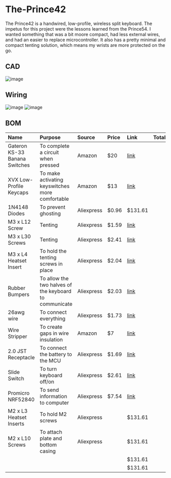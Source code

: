 # The-Prince42

The Prince42 is a handwired, low-profile, wireless split keyboard. The impetus for this project were the lessons learned from the Prince54. I wanted something that was a bit moore compact, had less external wires, and had an easier to replace microcontroller. It also has a pretty minimal and compact tenting solution, which means my wrists are more protected on the go.

## CAD
![image](https://github.com/user-attachments/assets/9a6cf34a-25c8-4738-9aa3-6dac07f41856)

## Wiring
![image](https://github.com/user-attachments/assets/5b49fce2-1a28-4607-9027-d6fb44437955)
![image](https://github.com/user-attachments/assets/efb41622-3946-4931-8752-e6d1a9140abf)

## BOM
| Name   | Purpose      | Source         | Price | Link | Total|
|:-------|:-------------|:---------------|:------|:------|:----------|
| Gateron KS-33 Banana Switches | To complete a circuit when pressed | Amazon | $20 |[link](https://www.amazon.com/gp/product/B0D22TVSZZ/ref=ox_sc_act_title_7?smid=A3TKBP5XSITCSE&psc=1 )|
| XVX Low-Profile Keycaps | To make activating keyswitches more comfortable | Amazon | $13 |[link](https://www.amazon.com/gp/product/B0DHZRD5H1/ref=ox_sc_act_title_2?smid=AFB5KTL5FE772&th=1)|
|1N4148 Diodes|To prevent ghosting|Aliexpress|$0.96|$131.61|
| M3 x L12 Screw| Tenting | Aliexpress | $1.59 |[link](https://www.aliexpress.com/item/2255800598515019.html?spm=a2g0o.cart.0.0.6b6638daq4cyGf&mp=1&pdp_npi=5%40dis%21USD%21USD%201.63%21USD%201.59%21%21USD%201.59%21%21%21%402103247417516677501702212e7532%2112000036122606126%21ct%21US%216369324848%21%211%210&_gl=1*1gflyaa*_gcl_aw*R0NMLjE3NDg2NDY3NzguQ2p3S0NBandydVhCQmhBckVpd0FDQlJ0SGY0Y1FsdERxTktaektpTjZvQXhCbXFSMlVYNXRxb3pmckRVNE92VTQ4VkNDU2xpWFhZYlFob0NZMzRRQXZEX0J3RQ..*_gcl_dc*R0NMLjE3NDg2NDY3NzguQ2p3S0NBandydVhCQmhBckVpd0FDQlJ0SGY0Y1FsdERxTktaektpTjZvQXhCbXFSMlVYNXRxb3pmckRVNE92VTQ4VkNDU2xpWFhZYlFob0NZMzRRQXZEX0J3RQ..*_gcl_au*Mjc3OTY4OTE5LjE3NDcyNzI0MDM.*_ga*MTg4Nzg1MzEwLjE3NTE2Njc3MDQ.*_ga_VED1YSGNC7*czE3NTE2Njc3MDMkbzEkZzEkdDE3NTE2Njc3NTEkajEyJGwwJGgw)|
| M3 x L30 Screws | Tenting | Aliexpress | $2.41 |[link](https://www.aliexpress.com/item/2255800598515019.html?spm=a2g0o.cart.0.0.6b6638daq4cyGf&mp=1&pdp_npi=5%40dis%21USD%21USD%202.49%21USD%202.41%21%21USD%202.41%21%21%21%402103247417516677501702212e7532%2112000036122606133%21ct%21US%216369324848%21%211%210&_gl=1*1gflyaa*_gcl_aw*R0NMLjE3NDg2NDY3NzguQ2p3S0NBandydVhCQmhBckVpd0FDQlJ0SGY0Y1FsdERxTktaektpTjZvQXhCbXFSMlVYNXRxb3pmckRVNE92VTQ4VkNDU2xpWFhZYlFob0NZMzRRQXZEX0J3RQ..*_gcl_dc*R0NMLjE3NDg2NDY3NzguQ2p3S0NBandydVhCQmhBckVpd0FDQlJ0SGY0Y1FsdERxTktaektpTjZvQXhCbXFSMlVYNXRxb3pmckRVNE92VTQ4VkNDU2xpWFhZYlFob0NZMzRRQXZEX0J3RQ..*_gcl_au*Mjc3OTY4OTE5LjE3NDcyNzI0MDM.*_ga*MTg4Nzg1MzEwLjE3NTE2Njc3MDQ.*_ga_VED1YSGNC7*czE3NTE2Njc3MDMkbzEkZzEkdDE3NTE2Njc3NTEkajEyJGwwJGgw)|
|M3 x L4 Heatset Insert|To hold the tenting screws in place|Aliexpress|$2.04|[link](https://www.aliexpress.com/item/3256803396040989.html?spm=a2g0o.cart.0.0.1e9838da38rWg8&mp=1&pdp_npi=5%40dis%21USD%21USD%202.28%21USD%202.04%21%21USD%202.04%21%21%21%40210318e817517340537932282e1693%2112000026370649758%21ct%21US%216369324848%21%211%210&_gl=1*1ylspev*_gcl_aw*R0NMLjE3NDg2NDY3NzguQ2p3S0NBandydVhCQmhBckVpd0FDQlJ0SGY0Y1FsdERxTktaektpTjZvQXhCbXFSMlVYNXRxb3pmckRVNE92VTQ4VkNDU2xpWFhZYlFob0NZMzRRQXZEX0J3RQ..*_gcl_dc*R0NMLjE3NDg2NDY3NzguQ2p3S0NBandydVhCQmhBckVpd0FDQlJ0SGY0Y1FsdERxTktaektpTjZvQXhCbXFSMlVYNXRxb3pmckRVNE92VTQ4VkNDU2xpWFhZYlFob0NZMzRRQXZEX0J3RQ..*_gcl_au*Mjc3OTY4OTE5LjE3NDcyNzI0MDM.*_ga*MTg4Nzg1MzEwLjE3NTE2Njc3MDQ.*_ga_VED1YSGNC7*czE3NTE3MzM0MjkkbzMkZzEkdDE3NTE3MzQwNDIkajMyJGwwJGgw)|
| Rubber Bumpers | To allow the two halves of the keyboard to communicate | Aliexpress | $2.03 |[link](https://www.aliexpress.com/item/3256807001730403.html?spm=a2g0o.cart.0.0.6b6638daq4cyGf&mp=1&pdp_npi=5%40dis%21USD%21USD%204.07%21USD%202.03%21%21USD%202.03%21%21%21%402103247417516677501702212e7532%2112000039741245028%21ct%21US%216369324848%21%211%210&_gl=1*1lnn9fa*_gcl_aw*R0NMLjE3NDg2NDY3NzguQ2p3S0NBandydVhCQmhBckVpd0FDQlJ0SGY0Y1FsdERxTktaektpTjZvQXhCbXFSMlVYNXRxb3pmckRVNE92VTQ4VkNDU2xpWFhZYlFob0NZMzRRQXZEX0J3RQ..*_gcl_dc*R0NMLjE3NDg2NDY3NzguQ2p3S0NBandydVhCQmhBckVpd0FDQlJ0SGY0Y1FsdERxTktaektpTjZvQXhCbXFSMlVYNXRxb3pmckRVNE92VTQ4VkNDU2xpWFhZYlFob0NZMzRRQXZEX0J3RQ..*_gcl_au*Mjc3OTY4OTE5LjE3NDcyNzI0MDM.*_ga*MTg4Nzg1MzEwLjE3NTE2Njc3MDQ.*_ga_VED1YSGNC7*czE3NTE2Njc3MDMkbzEkZzEkdDE3NTE2Njc5ODMkajUzJGwwJGgw)|
| 26awg wire | To connect everything | Aliexpress | $1.73 |[link](https://www.aliexpress.com/item/3256805135541457.html?spm=a2g0o.cart.0.0.6b6638daq4cyGf&mp=1&pdp_npi=5%40dis%21USD%21USD%202.72%21USD%202.53%21%21USD%202.53%21%21%21%402103247417516677501702212e7532%2112000041482104473%21ct%21US%216369324848%21%211%210&_gl=1*dj12ts*_gcl_aw*R0NMLjE3NDg2NDY3NzguQ2p3S0NBandydVhCQmhBckVpd0FDQlJ0SGY0Y1FsdERxTktaektpTjZvQXhCbXFSMlVYNXRxb3pmckRVNE92VTQ4VkNDU2xpWFhZYlFob0NZMzRRQXZEX0J3RQ..*_gcl_dc*R0NMLjE3NDg2NDY3NzguQ2p3S0NBandydVhCQmhBckVpd0FDQlJ0SGY0Y1FsdERxTktaektpTjZvQXhCbXFSMlVYNXRxb3pmckRVNE92VTQ4VkNDU2xpWFhZYlFob0NZMzRRQXZEX0J3RQ..*_gcl_au*Mjc3OTY4OTE5LjE3NDcyNzI0MDM.*_ga*MTg4Nzg1MzEwLjE3NTE2Njc3MDQ.*_ga_VED1YSGNC7*czE3NTE2Njc3MDMkbzEkZzEkdDE3NTE2NjgwMzIkajQkbDAkaDA.)|
|Wire Stripper|To create gaps in wire insulation|Amazon|$7|[link](https://www.amazon.com/gp/product/B07D25N45F/ref=ox_sc_act_title_5?smid=ATB7GMXHTWNOH&psc=1)|
| 2.0 JST Receptacle | To connect the battery to the MCU | Aliexpress | $1.69 |[link](https://www.aliexpress.com/item/3256803204628036.html?spm=a2g0o.cart.0.0.6b6638daq4cyGf&mp=1&pdp_npi=5%40dis%21USD%21USD%201.74%21USD%201.69%21%21USD%201.69%21%21%21%402103247417516677501702212e7532%2112000025564240286%21ct%21US%216369324848%21%211%210&_gl=1*kjoaut*_gcl_aw*R0NMLjE3NDg2NDY3NzguQ2p3S0NBandydVhCQmhBckVpd0FDQlJ0SGY0Y1FsdERxTktaektpTjZvQXhCbXFSMlVYNXRxb3pmckRVNE92VTQ4VkNDU2xpWFhZYlFob0NZMzRRQXZEX0J3RQ..*_gcl_dc*R0NMLjE3NDg2NDY3NzguQ2p3S0NBandydVhCQmhBckVpd0FDQlJ0SGY0Y1FsdERxTktaektpTjZvQXhCbXFSMlVYNXRxb3pmckRVNE92VTQ4VkNDU2xpWFhZYlFob0NZMzRRQXZEX0J3RQ..*_gcl_au*Mjc3OTY4OTE5LjE3NDcyNzI0MDM.*_ga*MTg4Nzg1MzEwLjE3NTE2Njc3MDQ.*_ga_VED1YSGNC7*czE3NTE2Njc3MDMkbzEkZzEkdDE3NTE2NjgxMDIkajU5JGwwJGgw)|
|Slide Switch|To turn keyboard off/on|Aliexpress|$2.61|[link](https://www.aliexpress.com/item/3256803752541650.html?spm=a2g0o.cart.0.0.6b6638daq4cyGf&mp=1&pdp_npi=5%40dis%21USD%21USD%202.71%21USD%202.61%21%21USD%202.61%21%21%21%402103247417516677501702212e7532%2112000027515454290%21ct%21US%216369324848%21%211%210&_gl=1*16lrkdf*_gcl_aw*R0NMLjE3NDg2NDY3NzguQ2p3S0NBandydVhCQmhBckVpd0FDQlJ0SGY0Y1FsdERxTktaektpTjZvQXhCbXFSMlVYNXRxb3pmckRVNE92VTQ4VkNDU2xpWFhZYlFob0NZMzRRQXZEX0J3RQ..*_gcl_dc*R0NMLjE3NDg2NDY3NzguQ2p3S0NBandydVhCQmhBckVpd0FDQlJ0SGY0Y1FsdERxTktaektpTjZvQXhCbXFSMlVYNXRxb3pmckRVNE92VTQ4VkNDU2xpWFhZYlFob0NZMzRRQXZEX0J3RQ..*_gcl_au*Mjc3OTY4OTE5LjE3NDcyNzI0MDM.*_ga*MTg4Nzg1MzEwLjE3NTE2Njc3MDQ.*_ga_VED1YSGNC7*czE3NTE2Njc3MDMkbzEkZzEkdDE3NTE2NjgxMDIkajU5JGwwJGgw)|
|Promicro NRF52840|To send information to computer|Aliexpress|$7.54|[link](https://www.aliexpress.com/item/3256803752541650.html?spm=a2g0o.cart.0.0.6b6638daq4cyGf&mp=1&pdp_npi=5%40dis%21USD%21USD%202.71%21USD%202.61%21%21USD%202.61%21%21%21%402103247417516677501702212e7532%2112000027515454290%21ct%21US%216369324848%21%211%210&_gl=1*16lrkdf*_gcl_aw*R0NMLjE3NDg2NDY3NzguQ2p3S0NBandydVhCQmhBckVpd0FDQlJ0SGY0Y1FsdERxTktaektpTjZvQXhCbXFSMlVYNXRxb3pmckRVNE92VTQ4VkNDU2xpWFhZYlFob0NZMzRRQXZEX0J3RQ..*_gcl_dc*R0NMLjE3NDg2NDY3NzguQ2p3S0NBandydVhCQmhBckVpd0FDQlJ0SGY0Y1FsdERxTktaektpTjZvQXhCbXFSMlVYNXRxb3pmckRVNE92VTQ4VkNDU2xpWFhZYlFob0NZMzRRQXZEX0J3RQ..*_gcl_au*Mjc3OTY4OTE5LjE3NDcyNzI0MDM.*_ga*MTg4Nzg1MzEwLjE3NTE2Njc3MDQ.*_ga_VED1YSGNC7*czE3NTE2Njc3MDMkbzEkZzEkdDE3NTE2NjgxMDIkajU5JGwwJGgw)|
|M2 x L3 Heatset Inserts|To hold M2 screws|Aliexpress||$131.61|
|M2 x  L10 Screws|To attach plate and bottom casing|Aliexpress||$131.61|
|||||$131.61|
|||||$131.61|
